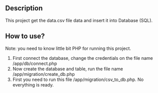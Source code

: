 ## Description
This project get the data.csv file data and insert it into Database (SQL).

## How to use?
Note: you need to know little bit PHP for running this project.
1. First connect the database, change the credentials on the file name /app/db/connect.php
2. Now create the database and table, run the file name /app/migration/create_db.php
3. First you need to run this file /app/migration/csv_to_db.php.
No everything is ready.